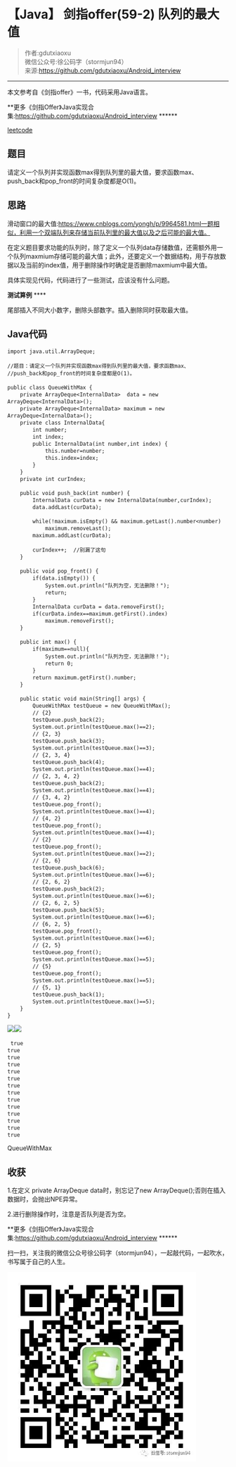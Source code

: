 # 【Java】 剑指offer(59-2) 队列的最大值  
  
> 作者:gdutxiaoxu<br/> 微信公众号:徐公码字（stormjun94）<br/>来源:https://github.com/gdutxiaoxu/Android_interview

****

本文参考自《剑指offer》一书，代码采用Java语言。

**更多《剑指Offer》Java实现合集:https://github.com/gdutxiaoxu/Android_interview ******

[leetcode](https://leetcode-cn.com/problems/dui-lie-de-zui-da-zhi-lcof/solution/mian-shi-ti-59-ii-javashi-xian-yuan-li-he-mian-shi/)

## 题目

请定义一个队列并实现函数max得到队列里的最大值，要求函数max、push_back和pop_front的时间复杂度都是O(1)。

## 思路

滑动窗口的最大值:https://www.cnblogs.com/yongh/p/9964581.html一题相似，利用一个双端队列来存储当前队列里的最大值以及之后可能的最大值。

在定义题目要求功能的队列时，除了定义一个队列data存储数值，还需额外用一个队列maxmium存储可能的最大值；此外，还要定义一个数据结构，用于存放数据以及当前的index值，用于删除操作时确定是否删除maxmium中最大值。

具体实现见代码，代码进行了一些测试，应该没有什么问题。

**测试算例** ****

尾部插入不同大小数字，删除头部数字。插入删除同时获取最大值。

## **Java代码**

    
    
    import java.util.ArrayDeque;
    
    //题目：请定义一个队列并实现函数max得到队列里的最大值，要求函数max、
    //push_back和pop_front的时间复杂度都是O(1)。
    
    public class QueueWithMax {
    	private ArrayDeque<InternalData>  data = new ArrayDeque<InternalData>();
    	private ArrayDeque<InternalData> maximum = new ArrayDeque<InternalData>();
    	private class InternalData{
    		int number;
    		int index;
    		public InternalData(int number,int index) {
    			this.number=number;
    			this.index=index;
    		}
    	}
    	private int curIndex;
    	
    	public void push_back(int number) {
    		InternalData curData = new InternalData(number,curIndex);
    		data.addLast(curData);
    		
    		while(!maximum.isEmpty() && maximum.getLast().number<number)
    			maximum.removeLast();
    		maximum.addLast(curData);
    		
    		curIndex++;  //别漏了这句
    	}
    	
    	public void pop_front() {
    		if(data.isEmpty()) {
    			System.out.println("队列为空，无法删除！");
    			return;
    		}
    		InternalData curData = data.removeFirst();
    		if(curData.index==maximum.getFirst().index)
    			maximum.removeFirst();
    	}
    	
    	public int max() {
    		if(maximum==null){
    			System.out.println("队列为空，无法删除！");
    			return 0;
    		}
    		return maximum.getFirst().number;
    	}
    	
    	public static void main(String[] args) {
    		QueueWithMax testQueue = new QueueWithMax();
    	    // {2}
    	    testQueue.push_back(2);
    	    System.out.println(testQueue.max()==2);
    	    // {2, 3}
    	    testQueue.push_back(3);
    	    System.out.println(testQueue.max()==3);
    	    // {2, 3, 4}
    	    testQueue.push_back(4);
    	    System.out.println(testQueue.max()==4);
    	    // {2, 3, 4, 2}
    	    testQueue.push_back(2);
    	    System.out.println(testQueue.max()==4);
    	    // {3, 4, 2}
    	    testQueue.pop_front();
    	    System.out.println(testQueue.max()==4);
    	    // {4, 2}
    	    testQueue.pop_front();
    	    System.out.println(testQueue.max()==4);
    	    // {2}
    	    testQueue.pop_front();
    	    System.out.println(testQueue.max()==2);
    	    // {2, 6}
    	    testQueue.push_back(6);
    	    System.out.println(testQueue.max()==6);
    	    // {2, 6, 2}
    	    testQueue.push_back(2);
    	    System.out.println(testQueue.max()==6);
    	    // {2, 6, 2, 5}
    	    testQueue.push_back(5);
    	    System.out.println(testQueue.max()==6);
    	    // {6, 2, 5}
    	    testQueue.pop_front();
    	    System.out.println(testQueue.max()==6);
    	    // {2, 5}
    	    testQueue.pop_front();
    	    System.out.println(testQueue.max()==5);
    	    // {5}
    	    testQueue.pop_front();
    	    System.out.println(testQueue.max()==5);
    	    // {5, 1}
    	    testQueue.push_back(1);
    	    System.out.println(testQueue.max()==5);	    
    	}
    }
    

![](https://images.cnblogs.com/OutliningIndicators/ContractedBlock.gif)![](https://images.cnblogs.com/OutliningIndicators/ExpandedBlockStart.gif)

    
    
     true
    true
    true
    true
    true
    true
    true
    true
    true
    true
    true
    true
    true
    true

QueueWithMax

## **收获**

1.在定义 private ArrayDeque<InternalData> data时，别忘记了new
ArrayDeque<InternalData>();否则在插入数据时，会抛出NPE异常。

2.进行删除操作时，注意是否队列是否为空。

**更多《剑指Offer》Java实现合集:https://github.com/gdutxiaoxu/Android_interview ******

扫一扫，关注我的微信公众号徐公码字（stormjun94），一起敲代码，一起吹水，书写属于自己的人生。

![](https://raw.githubusercontent.com/gdutxiaoxu/blog_pic/master/offer/20200722234908.png)
